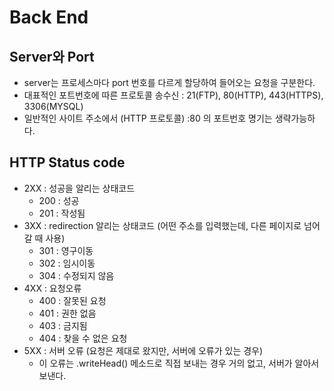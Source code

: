 # Back End

## Server와 Port

- server는 프로세스마다 port 번호를 다르게 할당하여 들어오는 요청을 구분한다.
- 대표적인 포트번호에 따른 프로토콜 송수신 : 21(FTP), 80(HTTP), 443(HTTPS), 3306(MYSQL)
- 일반적인 사이트 주소에서 (HTTP 프로토콜) :80 의 포트번호 명기는 생략가능하다.

## HTTP Status code

- 2XX : 성공을 알리는 상태코드
  - 200 : 성공
  - 201 : 작성됨
- 3XX : redirection 알리는 상태코드 (어떤 주소를 입력했는데, 다른 페이지로 넘어갈 때 사용)
  - 301 : 영구이동
  - 302 : 임시이동
  - 304 : 수정되지 않음
- 4XX : 요청오류
  - 400 : 잘못된 요청
  - 401 : 권한 없음
  - 403 : 금지됨
  - 404 : 찾을 수 없은 요청
- 5XX : 서버 오류 (요청은 제대로 왔지만, 서버에 오류가 있는 경우)
  - 이 오류는 .writeHead() 메소드로 직접 보내는 경우 거의 없고, 서버가 알아서 보낸다.